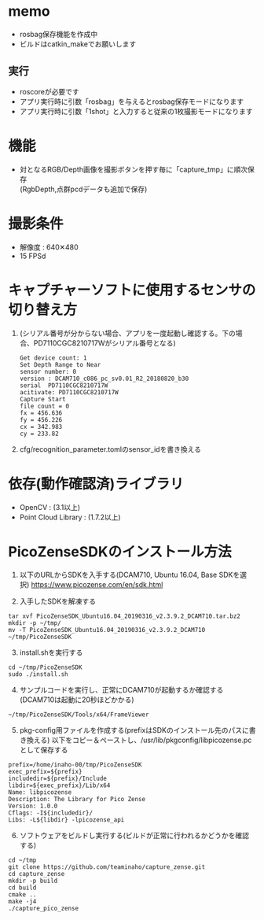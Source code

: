 # memo

- rosbag保存機能を作成中
- ビルドはcatkin_makeでお願いします

## 実行
- roscoreが必要です
- アプリ実行時に引数「rosbag」を与えるとrosbag保存モードになります
- アプリ実行時に引数「1shot」と入力すると従来の1枚撮影モードになります


# 機能
* 対となるRGB/Depth画像を撮影ボタンを押す毎に「capture_tmp」に順次保存  
(RgbDepth,点群pcdデータも追加で保存)

# 撮影条件
* 解像度 : 640✕480
* 15 FPSd

# キャプチャーソフトに使用するセンサの切り替え方
 1. (シリアル番号が分からない場合、アプリを一度起動し確認する。下の場合、PD7110CGC8210717Wがシリアル番号となる)
    ```
    Get device count: 1
    Set Depth Range to Near
    sensor number: 0
    version : DCAM710_c086_pc_sv0.01_R2_20180820_b30
    serial  PD7110CGC8210717W
    acitivate: PD7110CGC8210717W
    Capture Start 
    file count = 0
    fx = 456.636
    fy = 456.226
    cx = 342.983
    cy = 233.82
    ```

 2. cfg/recognition_parameter.tomlのsensor_idを書き換える

# 依存(動作確認済)ライブラリ
* OpenCV : (3.1以上)
* Point Cloud Library : (1.7.2以上)

# PicoZenseSDKのインストール方法
  1. 以下のURLからSDKを入手する(DCAM710, Ubuntu 16.04, Base SDKを選択)
    https://www.picozense.com/en/sdk.html
    
  2. 入手したSDKを解凍する

    tar xvf PicoZenseSDK_Ubuntu16.04_20190316_v2.3.9.2_DCAM710.tar.bz2 
    mkdir -p ~/tmp/
    mv -T PicoZenseSDK_Ubuntu16.04_20190316_v2.3.9.2_DCAM710 ~/tmp/PicoZenseSDK


  3. install.shを実行する

    cd ~/tmp/PicoZenseSDK
    sudo ./install.sh


  4. サンプルコードを実行し、正常にDCAM710が起動するか確認する(DCAM710は起動に20秒ほどかかる)

    ~/tmp/PicoZenseSDK/Tools/x64/FrameViewer


  5.  pkg-config用ファイルを作成する(prefixはSDKのインストール先のパスに書き換える)
      以下をコピー＆ペーストし、/usr/lib/pkgconfig/libpicozense.pcとして保存する

    prefix=/home/inaho-00/tmp/PicoZenseSDK
    exec_prefix=${prefix}
    includedir=${prefix}/Include
    libdir=${exec_prefix}/Lib/x64
    Name: libpicozense
    Description: The Library for Pico Zense
    Version: 1.0.0
    Cflags: -I${includedir}/
    Libs: -L${libdir} -lpicozense_api


  6. ソフトウェアをビルドし実行する(ビルドが正常に行われるかどうかを確認する)

    cd ~/tmp
    git clone https://github.com/teaminaho/capture_zense.git
    cd capture_zense
    mkdir -p build
    cd build
    cmake ..
    make -j4
    ./capture_pico_zense
